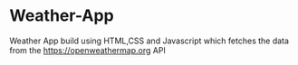 # Weather-App

Weather App build using HTML,CSS and Javascript which fetches the data from the https://openweathermap.org API 
